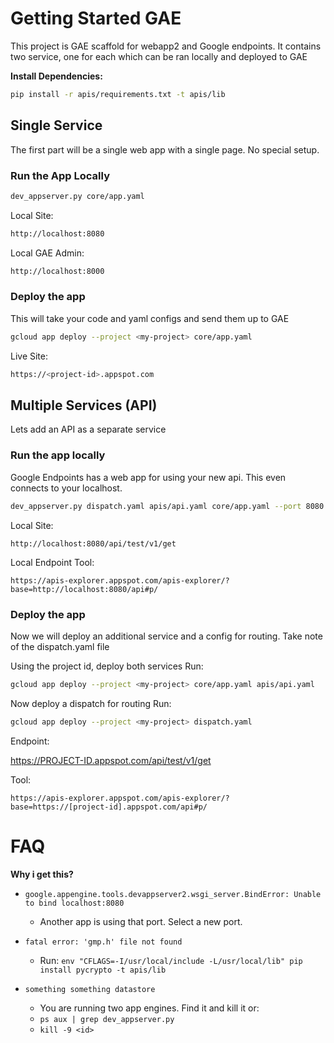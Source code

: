 # Getting Started GAE
This project is GAE scaffold for webapp2 and Google endpoints. It contains two service, one for each 
which can be ran locally and deployed to GAE

**Install Dependencies:**
```bash
pip install -r apis/requirements.txt -t apis/lib
```

## Single Service
The first part will be a single web app with a single page. No special setup.

### Run the App Locally
```bash
dev_appserver.py core/app.yaml
```

Local Site: 
```bash
http://localhost:8080
```

Local GAE Admin:
```bash
http://localhost:8000
```


### Deploy the app
This will take your code and yaml configs and send them up to GAE
```bash
gcloud app deploy --project <my-project> core/app.yaml
```

Live Site:
```bash
https://<project-id>.appspot.com
```

## Multiple Services (API)
Lets add an API as a separate service

### Run the app locally
Google Endpoints has a web app for using your new api. This even connects to your localhost.
```bash
dev_appserver.py dispatch.yaml apis/api.yaml core/app.yaml --port 8080
```

Local Site:
```
http://localhost:8080/api/test/v1/get
```

Local Endpoint Tool:
```
https://apis-explorer.appspot.com/apis-explorer/?base=http://localhost:8080/api#p/
```


### Deploy the app
Now we will deploy an additional service and a config for routing. Take note of the dispatch.yaml file

Using the project id, deploy both services
Run: 
```bash
gcloud app deploy --project <my-project> core/app.yaml apis/api.yaml
```

Now deploy a dispatch for routing
Run: 
```bash
gcloud app deploy --project <my-project> dispatch.yaml
```

Endpoint: 

https://PROJECT-ID.appspot.com/api/test/v1/get

Tool: 
```
https://apis-explorer.appspot.com/apis-explorer/?base=https://[project-id].appspot.com/api#p/
```


# FAQ

**Why i get this?**

* `google.appengine.tools.devappserver2.wsgi_server.BindError: Unable to bind localhost:8080`
    * Another app is using that port. Select a new port.


* `fatal error: 'gmp.h' file not found`
    * Run: `env "CFLAGS=-I/usr/local/include -L/usr/local/lib" pip install pycrypto -t apis/lib`

* `something something datastore`
    * You are running two app engines. Find it and kill it or:
    * `ps aux | grep dev_appserver.py`
    * `kill -9 <id>`
